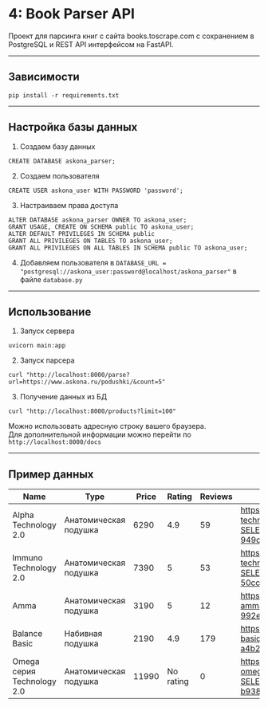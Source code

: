 # 4: Book Parser API
Проект для парсинга книг с сайта books.toscrape.com с сохранением в PostgreSQL и REST API интерфейсом на FastAPI.

---
## Зависимости
  ```
  pip install -r requirements.txt
  ```
---

## Настройка базы данных
 1. Создаем базу данных
  ```
  CREATE DATABASE askona_parser;
  ```
 2. Создаем пользователя
  ```
  CREATE USER askona_user WITH PASSWORD 'password';
  ```
 3. Настраиваем права доступа
  ```
  ALTER DATABASE askona_parser OWNER TO askona_user;
  GRANT USAGE, CREATE ON SCHEMA public TO askona_user;
  ALTER DEFAULT PRIVILEGES IN SCHEMA public 
  GRANT ALL PRIVILEGES ON TABLES TO askona_user;
  GRANT ALL PRIVILEGES ON ALL TABLES IN SCHEMA public TO askona_user;
  ```
 4. Добавляем пользователя в `DATABASE_URL = "postgresql://askona_user:password@localhost/askona_parser"` в файле `database.py`

---
## Использование
 1. Запуск сервера  
  ```
  uvicorn main:app
  ```
 2. Запуск парсера
  ```
  curl "http://localhost:8000/parse?url=https://www.askona.ru/podushki/&count=5"
  ```
 3. Получение данных из БД
  ```
  curl "http://localhost:8000/products?limit=100"
  ```  

 Можно использовать адресную строку вашего браузера.  
 Для дополнительной информации можно перейти по `http://localhost:8000/docs`

---
## Пример данных
| Name                       | Type                  | Price | Rating    | Reviews | Link                                                                                                                       |
| -------------------------- | --------------------- | ----- | --------- | ------- | -------------------------------------------------------------------------------------------------------------------------- |
| Alpha Technology 2.0       | Анатомическая подушка | 6290  | 4.9       | 59      | https://www.askona.ru/podushki/alpha-technology-2.htm?SELECTED_HASH_SIZE=14-949c364bc5a9c58b3890a731dfb1688d               |
| Immuno Technology 2.0      | Анатомическая подушка | 7390  | 5         | 53      | https://www.askona.ru/podushki/immuno-technology-2-0.htm?SELECTED_HASH_SIZE=9-50cc4e3b66ea5c4084650af82e8ee63f             |
| Amma                       | Анатомическая подушка | 3190  | 5         | 12      | https://www.askona.ru/podushki/podushka-amma.htm?SELECTED_HASH_SIZE=60x40-992ec5c1c1b553c7a5d1e195eb53693f                 |
| Balance Basic              | Набивная подушка      | 2190  | 4.9       | 179     | https://www.askona.ru/podushki/balance-basic.htm?SELECTED_HASH_SIZE=70x50-a4b2635c44dc0d09c7b8a26c3bbfaca2                 |
| Omega серия Technology 2.0 |Анатомическая подушка  | 11990 | No rating | 0       | https://www.askona.ru/podushki/podushka-omega-technology-2-0.htm?SELECTED_HASH_SIZE=64x42-b938183c75de78232af997ab9ab77ec0 |